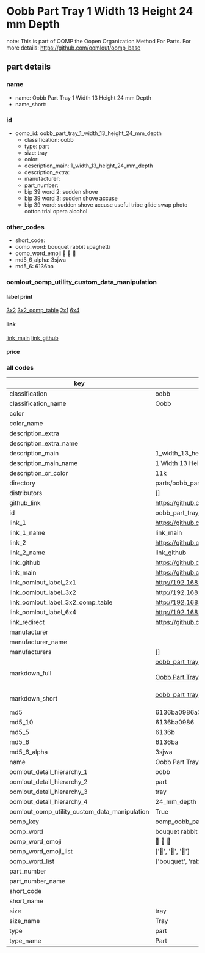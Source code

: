 # Oobb Part Tray 1 Width 13 Height 24 mm Depth  

note: This is part of OOMP the Oopen Organization Method For Parts. For more details: https://github.com/oomlout/oomp_base

##  part details
  







### name
* name: Oobb Part Tray 1 Width 13 Height 24 mm Depth
* name_short: 
### id
* oomp_id: oobb_part_tray_1_width_13_height_24_mm_depth
  * classification: oobb
  * type: part
  * size: tray
  * color: 
  * description_main: 1_width_13_height_24_mm_depth
  * description_extra: 
  * manufacturer: 
  * part_number: 
  * bip 39 word 2: sudden shove
  * bip 39 word 3: sudden shove accuse
  * bip 39 word: sudden shove accuse useful tribe glide swap photo cotton trial opera alcohol

### other_codes
* short_code: 
* oomp_word: bouquet rabbit spaghetti
* oomp_word_emoji :bouquet: :rabbit: :spaghetti:
* md5_6_alpha: 3sjwa
* md5_6: 6136ba






### oomlout_oomp_utility_custom_data_manipulation
#### label print
[3x2](http://192.168.1.245:1112/?label=oomp%203sjwa)
[3x2_oomp_table](http://192.168.1.108:1112/?label=oomp%203sjwa)
[2x1](http://192.168.1.242:1112/?label=oomp%203sjwa)
[6x4](http://192.168.1.55:1112/?label=oomp%203sjwa)    

#### link

[link_main](https://github.com/oomlout/oomlout_oomp_version_1_messy/tree/main/parts/oobb_part_tray_1_width_13_height_24_mm_depth) [link_github](https://github.com/oomlout/oomlout_oomp_version_1_messy/tree/main/parts/oobb_part_tray_1_width_13_height_24_mm_depth)                             

#### price







### all codes 
| key | value |  
| --- | --- |  
| classification | oobb |  
| classification_name | Oobb |  
| color |  |  
| color_name |  |  
| description_extra |  |  
| description_extra_name |  |  
| description_main | 1_width_13_height_24_mm_depth |  
| description_main_name | 1 Width 13 Height 24 mm Depth |  
| description_or_color | 11k |  
| directory | parts/oobb_part_tray_1_width_13_height_24_mm_depth |  
| distributors | [] |  
| github_link | https://github.com/oomlout/oomlout_oomp_part_src/tree/main/parts/oobb_part_tray_1_width_13_height_24_mm_depth |  
| id | oobb_part_tray_1_width_13_height_24_mm_depth |  
| link_1 | https://github.com/oomlout/oomlout_oomp_version_1_messy/tree/main/parts/oobb_part_tray_1_width_13_height_24_mm_depth |  
| link_1_name | link_main |  
| link_2 | https://github.com/oomlout/oomlout_oomp_version_1_messy/tree/main/parts/oobb_part_tray_1_width_13_height_24_mm_depth |  
| link_2_name | link_github |  
| link_github | https://github.com/oomlout/oomlout_oomp_version_1_messy/tree/main/parts/oobb_part_tray_1_width_13_height_24_mm_depth |  
| link_main | https://github.com/oomlout/oomlout_oomp_version_1_messy/tree/main/parts/oobb_part_tray_1_width_13_height_24_mm_depth |  
| link_oomlout_label_2x1 | http://192.168.1.242:1112/?label=oomp%203sjwa |  
| link_oomlout_label_3x2 | http://192.168.1.245:1112/?label=oomp%203sjwa |  
| link_oomlout_label_3x2_oomp_table | http://192.168.1.108:1112/?label=oomp%203sjwa |  
| link_oomlout_label_6x4 | http://192.168.1.55:1112/?label=oomp%203sjwa |  
| link_redirect | https://github.com/oomlout/oomlout_oomp_version_1_messy/tree/main/parts/oobb_part_tray_1_width_13_height_24_mm_depth |  
| manufacturer |  |  
| manufacturer_name |  |  
| manufacturers | [] |  
| markdown_full | [oobb_part_tray_1_width_13_height_24_mm_depth](none)<br>[](none)<br>[Oobb Part Tray 1 Width 13 Height 24 Mm Depth](none)<br><br> |  
| markdown_short | [oobb_part_tray_1_width_13_height_24_mm_depth](none)<br><br> |  
| md5 | 6136ba0986a3bb698c742efe0371c6c4 |  
| md5_10 | 6136ba0986 |  
| md5_5 | 6136b |  
| md5_6 | 6136ba |  
| md5_6_alpha | 3sjwa |  
| name | Oobb Part Tray 1 Width 13 Height 24 mm Depth |  
| oomlout_detail_hierarchy_1 | oobb |  
| oomlout_detail_hierarchy_2 | part |  
| oomlout_detail_hierarchy_3 | tray |  
| oomlout_detail_hierarchy_4 | 24_mm_depth |  
| oomlout_oomp_utility_custom_data_manipulation | True |  
| oomp_key | oomp_oobb_part_tray_1_width_13_height_24_mm_depth |  
| oomp_word | bouquet rabbit spaghetti |  
| oomp_word_emoji | :bouquet: :rabbit: :spaghetti: |  
| oomp_word_emoji_list | [':bouquet:', ':rabbit:', ':spaghetti:'] |  
| oomp_word_list | ['bouquet', 'rabbit', 'spaghetti'] |  
| part_number |  |  
| part_number_name |  |  
| short_code |  |  
| short_name |  |  
| size | tray |  
| size_name | Tray |  
| type | part |  
| type_name | Part |  
